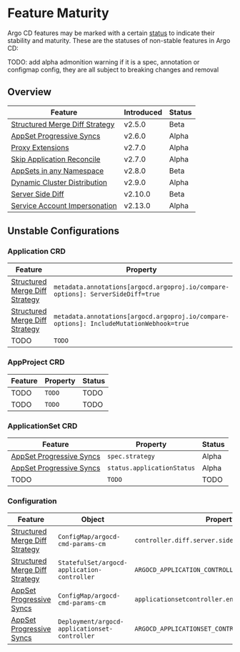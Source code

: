 # Feature Maturity

Argo CD features may be marked with a certain [status](https://github.com/argoproj/argoproj/blob/main/community/feature-status.md)
to indicate their stability and maturity. These are the statuses of non-stable features in Argo CD:

TODO: add alpha admonition warning
if it is a spec, annotation or configmap config, they are all subject to breaking changes and removal

## Overview

| Feature                             | Introduced | Status |
| ----------------------------------- | ---------- | ------ |
| [Structured Merge Diff Strategy][1] | v2.5.0     | Beta   |
| [AppSet Progressive Syncs][2]       | v2.6.0     | Alpha  |
| [Proxy Extensions][3]               | v2.7.0     | Alpha  |
| [Skip Application Reconcile][4]     | v2.7.0     | Alpha  |
| [AppSets in any Namespace][5]       | v2.8.0     | Beta   |
| [Dynamic Cluster Distribution][6]   | v2.9.0     | Alpha  |
| [Server Side Diff][7]               | v2.10.0    | Beta   |
| [Service Account Impersonation][8]  | v2.13.0    | Alpha  |

[1]: ../user-guide/diff-strategies.md#structured-merge-diff
[2]: applicationset/Progressive-Syncs.md
[3]: ../developer-guide/extensions/proxy-extensions.md
[4]: ../user-guide/skip_reconcile.md
[5]: applicationset/Appset-Any-Namespace.md
[6]: dynamic-cluster-distribution.md
[7]: ../user-guide/diff-strategies.md#server-side-diff
[8]: app-sync-using-impersonation.md

## Unstable Configurations

### Application CRD

| Feature                             | Property                                                                                | Status |
| ----------------------------------- | --------------------------------------------------------------------------------------- | ------ |
| [Structured Merge Diff Strategy][1] | `metadata.annotations[argocd.argoproj.io/compare-options]: ServerSideDiff=true`         | Beta   |
| [Structured Merge Diff Strategy][1] | `metadata.annotations[argocd.argoproj.io/compare-options]: IncludeMutationWebhook=true` | Beta   |
| TODO                                | `TODO`                                                                                  | TODO   |

### AppProject CRD

| Feature | Property | Status |
| ------- | -------- | ------ |
| TODO    | `TODO`   | TODO   |
| TODO    | `TODO`   | TODO   |

### ApplicationSet CRD

| Feature                       | Property                   | Status |
| ----------------------------- | -------------------------- | ------ |
| [AppSet Progressive Syncs][2] | `spec.strategy`            | Alpha  |
| [AppSet Progressive Syncs][2] | `status.applicationStatus` | Alpha  |
| TODO                          | `TODO`                     | TODO   |

### Configuration

| Feature                             | Object                                        | Property / Variable                                         | Status |
| ----------------------------------- | --------------------------------------------- | ----------------------------------------------------------- | ------ |
| [Structured Merge Diff Strategy][1] | `ConfigMap/argocd-cmd-params-cm`              | `controller.diff.server.side`                               | Beta   |
| [Structured Merge Diff Strategy][1] | `StatefulSet/argocd-application-controller`   | `ARGOCD_APPLICATION_CONTROLLER_SERVER_SIDE_DIFF`            | Beta   |
| [AppSet Progressive Syncs][2]       | `ConfigMap/argocd-cmd-params-cm`              | `applicationsetcontroller.enable.progressive.syncs`         | Alpha  |
| [AppSet Progressive Syncs][2]       | `Deployment/argocd-applicationset-controller` | `ARGOCD_APPLICATIONSET_CONTROLLER_ENABLE_PROGRESSIVE_SYNCS` | Alpha  |
